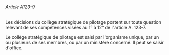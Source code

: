 ###### Article A123-9

Les décisions du collège stratégique de pilotage portent sur toute question relevant de ses compétences visées au 1° à 12° de l'article A. 123-7.

Le collège stratégique de pilotage est saisi par l'organisme unique, par un ou plusieurs de ses membres, ou par un ministère concerné. Il peut se saisir d'office.

